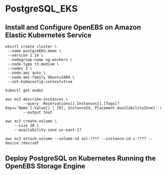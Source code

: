 # PostgreSQL_EKS
## Install and Configure OpenEBS on Amazon Elastic Kubernetes Service
```
eksctl create cluster \
 --name postgreEKS-demo \
 --version 1.14 \
 --nodegroup-name ng-workers \
 --node-type t3.medium \
 --nodes 3 \
 --node-ami auto \
 --node-ami-family Ubuntu1804 \
 --set-kubeconfig-context=true
```
```
kubectl get nodes
```
```
aws ec2 describe-instances \
        --query 'Reservations[].Instances[].[Tags[?Key==`Name`].Value[] | [0], InstanceId, Placement.AvailabilityZone]' \
        --output text
```
```
aws ec2 create-volume \
    --size 20 \
    --availability-zone us-east-1?
```
```
aws ec2 attach-volume --volume-id vol-???? --instance-id i-???? --device /dev/sdf
```

## Deploy PostgreSQL on Kubernetes Running the OpenEBS Storage Engine
